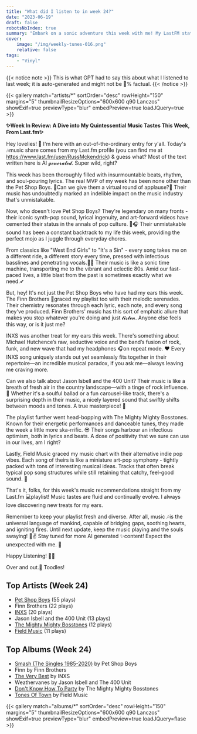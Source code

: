 ```yaml
---
title: "What did I listen to in week 24?"
date: "2023-06-19"
draft: false
robotsNoIndex: true
summary: "Embark on a sonic adventure this week with me! My LastFM stats reveal an obsession with the legendary Pet Shop Boys. Their catchy synth beats and memorable lyrics have captivated my ears."
cover:
    image: "/img/weekly-tunes-016.png"
    relative: false
tags:
    - "Vinyl"
---
```


{{< notice note >}}
This is what GPT had to say this about what I listened to last week; it is auto-generated and might not be 💯% factual.
{{< /notice >}}

{{< gallery match="artists/*" sortOrder="desc" rowHeight="150" margins="5" thumbnailResizeOptions="600x600 q90 Lanczos" showExif=true previewType="blur" embedPreview=true loadJQuery=true >}}

**✨Week In Review: A Dive into My Quintessential Music Tastes This Week, From Last.fm✨**

Hey lovelies! 🎀 I'm here with an out-of-the-ordinary entry for y'all. Today's  🎶music share comes from my Last.fm profile (you can find me at https://www.last.fm/user/RussMckendrick) & guess what? Most of the text written here is AI 𝓰𝓮𝓷𝓮𝓻𝓪𝓽𝓮𝓭. Super wild, right?

This week has been thoroughly filled with insurmountable beats, rhythm, and soul-pouring lyrics. The real MVP of my week has been none other than the Pet Shop Boys. 🎉Can we give them a virtual round of applause?👏 Their music has undoubtedly marked an indelible impact on the music industry that's unmistakable.

Now, who doesn't love Pet Shop Boys? They're legendary on many fronts - their iconic synth-pop sound, lyrical ingenuity, and art-forward videos have cemented their status in the annals of pop culture. 🎤🎧 Their unmistakable sound has been a constant backtrack to my life this week, providing the perfect mojo as I juggle through everyday chores.

From classics like "West End Girls" to "It's a Sin" - every song takes me on a different ride, a different story every time, pressed with infectious basslines and penetrating vocals.🕺💃 Their music is like a sonic time machine, transporting me to the vibrant and eclectic 80s. Amid our fast-paced lives, a little blast from the past is sometimes exactly what we need.✔

But, hey! It's not just the Pet Shop Boys who have had my ears this week. The Finn Brothers 💖graced my playlist too with their melodic serenades. Their chemistry resonates through each lyric, each note, and every song they've produced. Finn Brothers' music has this sort of emphatic allure that makes you stop whatever you're doing and just 𝓵𝓲𝓼𝓽𝓮𝓷. Anyone else feels this way, or is it just me?

INXS was another treat for my ears this week. There's something about Michael Hutchence’s raw, seductive voice and the band’s fusion of rock, funk, and new wave that had my headphones 🎧on repeat mode. ❤ Every INXS song uniquely stands out yet seamlessly fits together in their repertoire—an incredible musical paradox, if you ask me—always leaving me craving more.

Can we also talk about Jason Isbell and the 400 Unit? Their music is like a breath of fresh air in the country landscape—with a tinge of rock influence.🎸 Whether it's a soulful ballad or a fun carousel-like track, there's a surprising depth in their music, a nicely layered sound that swiftly shifts between moods and tones. A true masterpiece! 🌟

The playlist further went head-bopping with The Mighty Mighty Bosstones. Known for their energetic performances and danceable tunes, they made the week a little more ska-rrific. 😎 Their songs harbour an infectious optimism, both in lyrics and beats. A dose of positivity that we sure can use in our lives, am I right?

Lastly, Field Music graced my music chart with their alternative indie pop vibes. Each song of theirs is like a miniature art-pop symphony - tightly packed with tons of interesting musical ideas. Tracks that often break typical pop song structures while still retaining that catchy, feel-good sound. 🙌

That's it, folks, for this week's music recommendations straight from my Last.fm 💻playlist! Music tastes are fluid and continually evolve. I always love discovering new treats for my ears.

Remember to keep your playlist fresh and diverse. After all, music 🎶is the universal language of mankind, capable of bridging gaps, soothing hearts, and igniting fires. Until next update, keep the music playing and the souls swaying! 🎼✌
Stay tuned for more AI generated ✨content! Expect the unexpected with me. 💖

Happy Listening! 🎵😌

Over and out.🌙 Toodles!

## Top Artists (Week 24)

- [Pet Shop Boys](https://www.mckendrick.rocks/artist/pet-shop-boys/) (55 plays)
- Finn Brothers (22 plays)
- [INXS](https://www.mckendrick.rocks/artist/inxs/) (20 plays)
- Jason Isbell and the 400 Unit (13 plays)
- [The Mighty Mighty Bosstones](https://www.mckendrick.rocks/artist/the-mighty-mighty-bosstones/) (12 plays)
- [Field Music](https://www.mckendrick.rocks/artist/field-music/) (11 plays)


## Top Albums (Week 24)

- [Smash (The Singles 1985-2020)](https://www.mckendrick.rocks/albums/smash-the-singles-1985-2020-27393912/) by Pet Shop Boys
- Finn by Finn Brothers
- [The Very Best](https://www.mckendrick.rocks/albums/the-very-best-17981053/) by INXS
- Weathervanes by Jason Isbell and The 400 Unit
- [Don't Know How To Party](https://www.mckendrick.rocks/albums/don-t-know-how-to-party-13667166/) by The Mighty Mighty Bosstones
- [Tones Of Town](https://www.mckendrick.rocks/albums/tones-of-town-10173938/) by Field Music


{{< gallery match="albums/*" sortOrder="desc" rowHeight="150" margins="5" thumbnailResizeOptions="600x600 q90 Lanczos" showExif=true previewType="blur" embedPreview=true loadJQuery=flase >}}